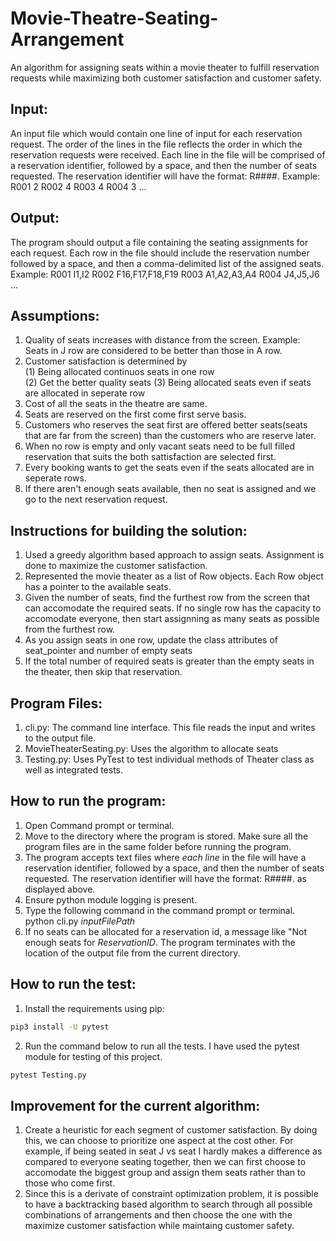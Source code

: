 # Movie-Theatre-Seating-Arrangement
An algorithm for assigning seats within a movie theater to fulfill reservation requests while maximizing both customer satisfaction and customer safety.

 ## Input: 

An input file which would contain one line of input for each reservation request. The order of the lines in the file reflects the order in which the reservation requests were received. Each line in the file will be comprised of a reservation identifier, followed by a space, and then the number of seats requested. The reservation identifier will have the format: R####.
Example: 
R001 2 
R002 4 
R003 4 
R004 3
...

 ## Output: 

The program should output a file containing the seating assignments for each request. Each row in the file should include the reservation number followed by a space, and then a comma-delimited list of the assigned seats.
Example: 
R001 I1,I2
R002 F16,F17,F18,F19 
R003 A1,A2,A3,A4 
R004 J4,J5,J6
...

 ## Assumptions:
1. Quality of seats increases with distance from the screen. Example: Seats in J row are considered to be better than those in A row.
2. Customer satisfaction is determined by                                   
   (1) Being allocated continuos seats in one row  
   (2) Get the better quality seats
   (3) Being allocated seats even if seats are allocated in seperate row
3. Cost of all the seats in the theatre are same. 
4. Seats are reserved on the first come first serve basis. 
5. Customers who reserves the seat first are offered better seats(seats that are far from the screen) than the customers who are reserve later. 
6. When no row is empty and only vacant seats need to be full filled reservation that suits the both sattisfaction are selected first.  
8. Every booking wants to get the seats even if the seats allocated are in seperate rows. 
9. If there aren't enough seats available, then no seat is assigned and we go to the next reservation request.

 ## Instructions for building the solution:
 1. Used a greedy algorithm based approach to assign seats. Assignment is done to maximize the customer satisfaction.
 2. Represented the movie theater as a list of Row objects. Each Row object has a pointer to the available seats.
 3. Given the number of seats, find the furthest row from the screen that can accomodate the required seats. If no single row has the capacity to accomodate everyone, then start assignning as many seats as possible from the furthest row. 
 4. As you assign seats in one row, update the class attributes of seat_pointer and number of empty seats
 5. If the total number of required seats is greater than the empty seats in the theater, then skip that reservation. 

 ## Program Files: 
 1. cli.py: The command line interface. This file reads the input and writes to the output file.
 2. MovieTheaterSeating.py: Uses the algorithm to allocate seats
 3. Testing.py: Uses PyTest to test individual methods of Theater class as well as integrated tests.

 ## How to run the program: 
 1. Open Command prompt or terminal. 
 2. Move to the directory where the program is stored. Make sure all the program files are in the same folder before running the program.
 3. The program accepts text files where *each line* in the file will have a reservation identifier, followed by a space, and then the number of seats requested. The reservation identifier will have the format: R####. as displayed above. 
 4. Ensure python module logging is present.
 5. Type the following command in the  command prompt or terminal. 
            python cli.py *inputFilePath*
6. If no seats can be allocated for a reservation id, a message like "Not enough seats for *ReservationID*. The program terminates with the location of the output file from the current directory.


 ## How to run the test:
1. Install the requirements using pip:
```bash
pip3 install -U pytest
```

2. Run the command below to run all the tests. I have used the pytest module for testing of this project. 
```bash
pytest Testing.py
```
 ## Improvement for the current algorithm:
1. Create a heuristic for each segment of customer satisfaction. By doing this, we can choose to prioritize one aspect at the cost other. For example, if being seated in seat J vs seat I hardly makes a difference as compared to everyone seating together, then we can first choose to accomodate the biggest group and assign them seats rather than to those who come first.
2. Since this is a derivate of constraint optimization problem, it is possible to have a backtracking based algorithm to search through all possible combinations of arrangements and then choose the one with the maximize customer satisfaction while maintaing customer safety.

 
